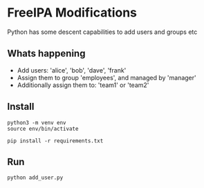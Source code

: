 # FreeIPA Modifications 

Python has some descent capabilities to add users and groups etc

## Whats happening

- Add users: 'alice', 'bob', 'dave', 'frank'
- Assign them to group 'employees', and managed by 'manager'
- Additionally assign them to: 'team1' or 'team2' 

## Install

```
python3 -m venv env
source env/bin/activate
```

```
pip install -r requirements.txt
```

## Run

```
python add_user.py
```
